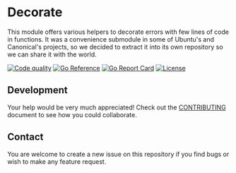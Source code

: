 # Decorate

This module offers various helpers to decorate errors with few lines of code in functions. It was a convenience submodule in some of Ubuntu's and Canonical's projects, so we decided to extract it into its own repository so we can share it with the world.

[![Code quality](https://github.com/ubuntu/decorate/workflows/QA/badge.svg)](https://github.com/ubuntu/decorate/actions/workflows/qa.yaml?query=workflow%3AQA)
[![Go Reference](https://pkg.go.dev/badge/github.com/ubuntu/decorate.svg)](https://pkg.go.dev/github.com/ubuntu/decorate)
[![Go Report Card](https://goreportcard.com/badge/ubuntu/decorate)](https://goreportcard.com/report/ubuntu/decorate)
[![License](https://img.shields.io/badge/License-MIT-blue.svg)](https://github.com/ubuntu/decorate/blob/main/LICENSE)

## Development

Your help would be very much appreciated! Check out the [CONTRIBUTING](./CONTRIBUTING.md) document to see how you could collaborate.

## Contact

You are welcome to create a new issue on this repository if you find bugs or wish to make any feature request.